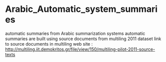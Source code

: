# Arabic_Automatic_system_summaries
automatic summaries from Arabic summarization systems
automatic summaries are built using source documents from multiling 2011 dataset
link to source documents in multiling web site : http://multiling.iit.demokritos.gr/file/view/150/multiling-pilot-2011-source-texts
